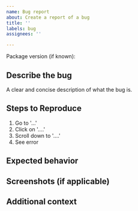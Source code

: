 ```yaml
---
name: Bug report
about: Create a report of a bug
title: ''
labels: bug
assignees: ''

---
```


Package version (if known): <version>

## Describe the bug
A clear and concise description of what the bug is.

## Steps to Reproduce
1. Go to '...'
2. Click on '....'
3. Scroll down to '....'
4. See error

## Expected behavior

## Screenshots (if applicable)

## Additional context
